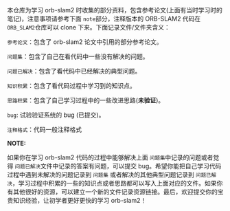 本仓库为学习 orb-slam2 时收集的部分资料，包含参考论文(上面有当时学习时的笔记)，注意事项请参考下面 `note`部分，注释版本的 ORB-SLAM2 代码在`ORB_SLAM2`仓库可以 clone 下来。下面记录文件/文件夹含义：

`参考论文`：包含了 orb-slam2 论文中引用的部分参考论文。

`问题集`：包含了自己在看代码中一些没有解决的问题。

`问题已解决`：包含了看代码中已经解决的典型问题。

`知识积累`：包含了看代码过程中学习到的知识点。

`思路积累`：包含了自己学习过程中的一些改进思路(**未验证**)。

`bug`: 试验验证系统的 bug (已提交)。

`注释格式`：代码一般注释格式

**NOTE:**

如果你在学习 orb-slam2 代码的过程中能够解决上面 `问题集`中记录的问题或者觉得 `问题已解决`文件中记录的答案有问题，可以提交 bug。希望你能把自己学习代码过程中遇到未解决的问题记录到 `问题集` 或者解决的其他典型问题记录到 `问题已解决`，学习过程中积累的一些的知识点或者思路都可以写入上面对应的文件。如果你有其他很好的资源，可以建立一个新的文件记录资源链接。最后，欢迎提交你的宝贵知识经验，让初学者更好更快的学习 orb-slam2！
